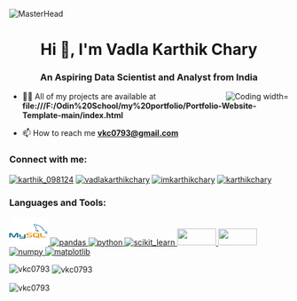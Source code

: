 ![MasterHead](https://camo.githubusercontent.com/f5a8ba4f28fe3ec8d5eb73dfa2303873b5d7122fb1ba08a5946e24d6c13e82c4/68747470733a2f2f6d656469612e6c6963646e2e636f6d2f646d732f696d6167652f4334443132415145536a37322d733567454b672f61727469636c652d636f7665725f696d6167652d736872696e6b5f3630305f323030302f302f313632363735333836373131303f653d3231343734383336343726763d6265746126743d4b6637594175775a74794347594c4e63682d4d676335654f432d376837754c5f646e424149677341465251)
<h1 align="center">Hi 👋, I'm Vadla Karthik Chary</h1>
<h3 align="center">An Aspiring Data Scientist and Analyst from India</h3>
<img align="right" alt="Coding width="400" src="https://assets-global.website-files.com/5c19100c2b50073e6ee69da1/60d35967a853a1b14851703b_All%20the%20data%20(1).gif">

- 👨‍💻 All of my projects are available at **file:///F:/Odin%20School/my%20portfolio/Portfolio-Website-Template-main/index.html**

- 📫 How to reach me **vkc0793@gmail.com**

<h3 align="left">Connect with me:</h3>
<p align="left">
<a href="https://twitter.com/karthik_098124" target="blank"><img align="center" src="https://raw.githubusercontent.com/rahuldkjain/github-profile-readme-generator/master/src/images/icons/Social/twitter.svg" alt="karthik_098124" height="30" width="40" /></a>
<a href="https://linkedin.com/in/vadlakarthikchary" target="blank"><img align="center" src="https://raw.githubusercontent.com/rahuldkjain/github-profile-readme-generator/master/src/images/icons/Social/linked-in-alt.svg" alt="vadlakarthikchary" height="30" width="40" /></a>
<a href="https://instagram.com/imkarthikchary" target="blank"><img align="center" src="https://raw.githubusercontent.com/rahuldkjain/github-profile-readme-generator/master/src/images/icons/Social/instagram.svg" alt="imkarthikchary" height="30" width="40" /></a>
<a href="https://www.hackerrank.com/karthikchary" target="blank"><img align="center" src="https://raw.githubusercontent.com/rahuldkjain/github-profile-readme-generator/master/src/images/icons/Social/hackerrank.svg" alt="karthikchary" height="30" width="40" /></a>
</p>

<h3 align="left">Languages and Tools:</h3>
<p align="left"> <a href="https://www.mysql.com/" target="_blank" rel="noreferrer"> <img src="https://raw.githubusercontent.com/devicons/devicon/master/icons/mysql/mysql-original-wordmark.svg" alt="mysql" width="70" height="50"/> </a> 
<a href="https://pandas.pydata.org/" target="_blank" rel="noreferrer"> <img src="https://imgs.search.brave.com/d7P93VyvR9Ae2uZ8kiqoXrHwGQqIE-b4gQm06U1lnK4/rs:fit:500:0:0/g:ce/aHR0cHM6Ly91cGxv/YWQud2lraW1lZGlh/Lm9yZy93aWtpcGVk/aWEvY29tbW9ucy9l/L2VkL1BhbmRhc19s/b2dvLnN2Zw.svg" alt="pandas" width="70" height="40"/> </a> 
<a href="https://www.python.org" target="_blank" rel="noreferrer"> <img src="https://imgs.search.brave.com/X-KcL3WhFH6BjhRH04KGWM_VjD2m3JIYThwHQh8tmpM/rs:fit:860:0:0/g:ce/aHR0cHM6Ly8xMDAw/bG9nb3MubmV0L3dw/LWNvbnRlbnQvdXBs/b2Fkcy8yMDIwLzA4/L1B5dGhvbi1Mb2dv/LTUwMHgzMTMucG5n" alt="python" width="70" height="40"/> </a>
  <a href="https://scikit-learn.org/" target="_blank" rel="noreferrer"> <img src="https://upload.wikimedia.org/wikipedia/commons/0/05/Scikit_learn_logo_small.svg" alt="scikit_learn" width="70" height="40"/> </a> <a href="https://seaborn.pydata.org/" target="_blank" rel="noreferrer"> <img src="https://imgs.search.brave.com/g5u30BKAoKKT2gVFcCtFgqWks21bdHdo8kE5pUc_2s0/rs:fit:860:0:0/g:ce/aHR0cHM6Ly9zZWFi/b3JuLnB5ZGF0YS5v/cmcvX2ltYWdlcy9s/b2dvLXdpZGUtbGln/aHRiZy5zdmc.svg" width="70" height="30"/> </a> <a href="https://learn.microsoft.com/en-us/power-bi/" target="_blank" rel="noreferrer"> <img src="https://encrypted-tbn0.gstatic.com/images?q=tbn:ANd9GcRmlvefOo3xLlCqfCoBoy7P3cwd6mj-Vji-iXR9s-5svL5WK1fnXzsKpcOb2_lTtcv69Q&usqp=CAU" width="70" height="30"/> </a> 
  <a href="https://numpy.org/doc/" target="_blank" rel="noreferrer"> <img src="https://imgs.search.brave.com/MMzbnttkf0ff4LThwplEfECW6H50fhDFEbaBYQCBYSs/rs:fit:860:0:0/g:ce/aHR0cHM6Ly91cGxv/YWQud2lraW1lZGlh/Lm9yZy93aWtpcGVk/aWEvY29tbW9ucy8z/LzMxL051bVB5X2xv/Z29fMjAyMC5zdmc.svg" alt="numpy" width="70" height="40"/> </a>
  <a href="https://matplotlib.org/stable/tutorials/index.html" target="_blank" rel="noreferrer"> <img src="https://imgs.search.brave.com/7JBfHx_31-Tk7Z523Am7_NcpAdrSypKkJsK3zOEs4uU/rs:fit:500:0:0/g:ce/aHR0cHM6Ly9tYXRw/bG90bGliLm9yZy8z/LjMuMi9fc3RhdGlj/L2xvZ28yX2NvbXBy/ZXNzZWQuc3Zn.svg" alt="matplotlib" width="70" height="40"/> </a>
</p>

<p><img align="left" src="https://github-readme-stats.vercel.app/api/top-langs?username=vkc0793&show_icons=true&locale=en&layout=compact" alt="vkc0793" /></p>

<p>&nbsp;<img align="center" src="https://github-readme-stats.vercel.app/api?username=vkc0793&show_icons=true&locale=en" alt="vkc0793" /></p>

<p><img align="center" src="https://github-readme-streak-stats.herokuapp.com/?user=vkc0793&" alt="vkc0793" /></p>
